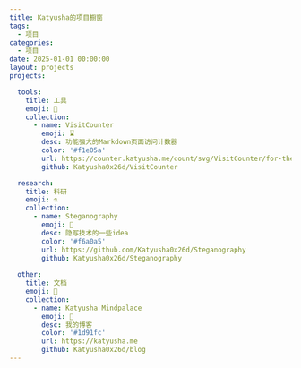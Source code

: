 ```yaml
---
title: Katyusha的项目橱窗
tags:
  - 项目
categories:
  - 项目
date: 2025-01-01 00:00:00
layout: projects
projects:

  tools:
    title: 工具
    emoji: 🔧
    collection:
      - name: VisitCounter
        emoji: ⌛
        desc: 功能强大的Markdown页面访问计数器
        color: '#f1e05a'
        url: https://counter.katyusha.me/count/svg/VisitCounter/for-the-badge_dark.svg
        github: Katyusha0x26d/VisitCounter

  research:
    title: 科研
    emoji: ⚗️
    collection:
      - name: Steganography
        emoji: 🔬
        desc: 隐写技术的一些idea
        color: '#f6a0a5'
        url: https://github.com/Katyusha0x26d/Steganography
        github: Katyusha0x26d/Steganography
      
  other:
    title: 文档
    emoji: 📁
    collection:
      - name: Katyusha Mindpalace
        emoji: 📖
        desc: 我的博客
        color: '#1d91fc'
        url: https://katyusha.me
        github: Katyusha0x26d/blog
---
```

